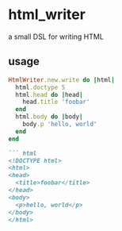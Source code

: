 # html_writer

a small DSL for writing HTML

## usage

``` ruby
HtmlWriter.new.write do |html|
  html.doctype 5
  html.head do |head|
    head.title 'foobar'
  end
  html.body do |body|
    body.p 'hello, world'
  end
end

``` html
<!DOCTYPE html>
<html>
<head>
  <title>foobar</title>
</head>
<body>
  <p>hello, world</p>
</body>
</html>
